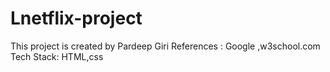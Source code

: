 # Lnetflix-project
This project is created by Pardeep Giri
References : Google ,w3school.com
Tech Stack: HTML,css
